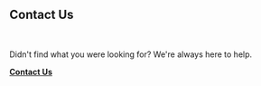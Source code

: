 <!-- 
---
title: Contact Us
--- 
-->

## **Contact Us**

<br />

Didn't find what you were looking for? We're always here to help.

[**Contact Us**](authenticator://contact?subject=Help)
